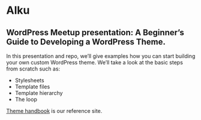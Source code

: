 # Alku

## WordPress Meetup presentation: A Beginner’s Guide to Developing a WordPress Theme.

In this presentation and repo, we’ll give examples how you can start building your own custom WordPress theme. We’ll take a look at the basic steps from scratch such as:

- Stylesheets
- Template files
- Template hierarchy
- The loop

[Theme handbook](https://developer.wordpress.org/themes/getting-started/) is our reference site.